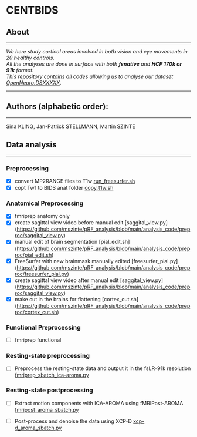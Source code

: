 # CENTBIDS
## About
---
*We here study cortical areas involved in both vision and eye movements in 20 healthy controls.</br>*
*All the analyses are done in surface with both **fsnative** and **HCP 170k or 91k** format.</br>*
*This repository contains all codes allowing us to analyse our dataset [OpenNeuro:DSXXXXX](https://openneuro.org/datasets/dsXXXX).</br>*

---
## Authors (alphabetic order): 
---
Sina KLING, Jan-Patrick STELLMANN, Martin SZINTE


## Data analysis
---
### Preprocessing
- [x] convert MP2RANGE files to T1w [run_freesurfer.sh](https://github.com/mszinte/pRF_analysis/blob/main/analysis_code/preproc/run_freesurfer.sh)
- [x] copt Tw1 to BIDS anat folder [copy_t1w.sh](https://github.com/mszinte/pRF_analysis/blob/main/analysis_code/preproc/copy_t1w.sh)

### Anatomical Preprocessing 
- [x] fmriprep anatomy only 
- [x] create sagittal view video before manual edit [saggital_view.py] (https://github.com/mszinte/pRF_analysis/blob/main/analysis_code/preproc/saggital_view.py)
- [x] manual edit of brain segmentation [pial_edit.sh] (https://github.com/mszinte/pRF_analysis/blob/main/analysis_code/preproc/pial_edit.sh)
- [x] FreeSurfer with new brainmask manually edited [freesurfer_pial.py] (https://github.com/mszinte/pRF_analysis/blob/main/analysis_code/preproc/freesurfer_pial.py)
- [x] create sagittal view video after manual edit [saggital_view.py] (https://github.com/mszinte/pRF_analysis/blob/main/analysis_code/preproc/saggital_view.py)
- [x] make cut in the brains for flattening [cortex_cut.sh] (https://github.com/mszinte/pRF_analysis/blob/main/analysis_code/preproc/cortex_cut.sh)

### Functional Preprocessing
- [ ] fmriprep functional 

### Resting-state preprocessing
- [ ] Preprocess the resting-state data and output it in the fsLR-91k resolution [fmriprep_sbatch_ica-aroma.py](https://github.com/mszinte/pRF_analysis/blob/main/analysis_code/preproc/functional/fmriprep_sbatch_ica-aroma.py)

### Resting-state postprocessing
- [ ] Extract motion components with ICA-AROMA using fMRIPost-AROMA [fmripost_aroma_sbatch.py](https://github.com/mszinte/pRF_analysis/blob/main/RetinoMaps/rest/fmripost_aroma_sbatch.py)
- [ ] Post-process and denoise the data using XCP-D [xcp-d_aroma_sbatch.py](https://github.com/mszinte/pRF_analysis/blob/main/RetinoMaps/rest/xcp-d_aroma_sbatch.py)


